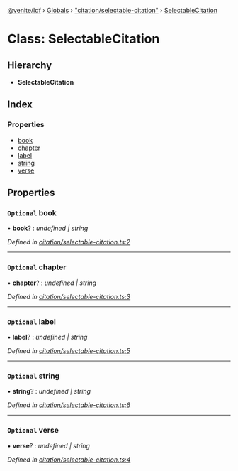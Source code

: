 [@venite/ldf](../README.md) › [Globals](../globals.md) › ["citation/selectable-citation"](../modules/_citation_selectable_citation_.md) › [SelectableCitation](_citation_selectable_citation_.selectablecitation.md)

# Class: SelectableCitation

## Hierarchy

* **SelectableCitation**

## Index

### Properties

* [book](_citation_selectable_citation_.selectablecitation.md#optional-book)
* [chapter](_citation_selectable_citation_.selectablecitation.md#optional-chapter)
* [label](_citation_selectable_citation_.selectablecitation.md#optional-label)
* [string](_citation_selectable_citation_.selectablecitation.md#optional-string)
* [verse](_citation_selectable_citation_.selectablecitation.md#optional-verse)

## Properties

### `Optional` book

• **book**? : *undefined | string*

*Defined in [citation/selectable-citation.ts:2](https://github.com/gbj/venite/blob/95c32f56/ldf/src/citation/selectable-citation.ts#L2)*

___

### `Optional` chapter

• **chapter**? : *undefined | string*

*Defined in [citation/selectable-citation.ts:3](https://github.com/gbj/venite/blob/95c32f56/ldf/src/citation/selectable-citation.ts#L3)*

___

### `Optional` label

• **label**? : *undefined | string*

*Defined in [citation/selectable-citation.ts:5](https://github.com/gbj/venite/blob/95c32f56/ldf/src/citation/selectable-citation.ts#L5)*

___

### `Optional` string

• **string**? : *undefined | string*

*Defined in [citation/selectable-citation.ts:6](https://github.com/gbj/venite/blob/95c32f56/ldf/src/citation/selectable-citation.ts#L6)*

___

### `Optional` verse

• **verse**? : *undefined | string*

*Defined in [citation/selectable-citation.ts:4](https://github.com/gbj/venite/blob/95c32f56/ldf/src/citation/selectable-citation.ts#L4)*

